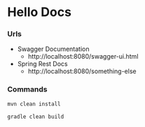 # Hello Docs

### Urls

* Swagger Documentation 
  - http://localhost:8080/swagger-ui.html
* Spring Rest Docs
  - http://localhost:8080/something-else

### Commands 
```bash
mvn clean install

gradle clean build
```